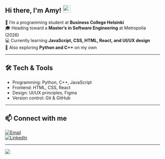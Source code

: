 ## Hi there, I'm Amy! <img src="https://camo.githubusercontent.com/d04509037f646eab5c2d6d130574ef059fa8eef92e45a139a827a8d06e9d5042/68747470733a2f2f656d6f6a69732e736c61636b6d6f6a69732e636f6d2f656d6f6a69732f696d616765732f313533363335313037352f343539342f626c6f622d776176652e676966" width="25" />


🌱 I’m a programming student at **Business College Helsinki**  
🎓 Heading toward a **Master’s in Software Engineering** at Metropolia (2026)  
💻 Currently learning **JavaScript, CSS, HTML, React, and UI/UX design**  
🎨 Also exploring **Python and C++** on my own  

---

## 🛠️ Tech & Tools  
- Programming: Python, C++, JavaScript  
- Frontend: HTML, CSS, React  
- Design: UI/UX principles, Figma  
- Version control: Git & GitHub  

---

## 📫 Connect with me  
[![Email](https://img.shields.io/badge/Email-amy.platt%40hotmail.com-blue?style=flat&logo=gmail)](mailto:amy.platt@hotmail.com)  
[![LinkedIn](https://img.shields.io/badge/LinkedIn-%230077B5.svg?logo=linkedin&logoColor=white)](https://linkedin.com/in/amy-platt-2213a0358)


---
[![](https://visitcount.itsvg.in/api?id=bean-123&icon=5&color=0)](https://visitcount.itsvg.in)

